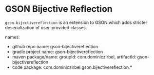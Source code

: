 # GSON Bijective Reflection

`gson-bijectivereflection` is an extension to GSON which adds stricter deserialization of
user-provided classes.

names:
- github repo name: gson-bijectivereflection
- gradle project name: gson-bijectivereflection
- maven package/name: groupId: com.dominiczirbel, artifactId: gson-bijectivereflection
- code package: com.dominiczirbel.gson.bijectivereflection.*
